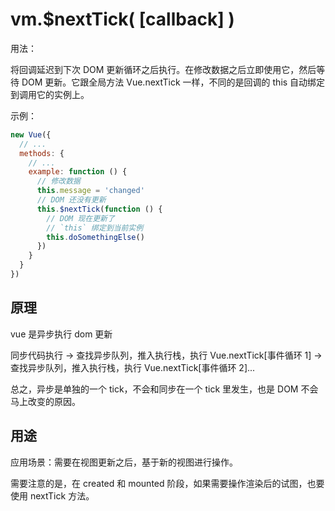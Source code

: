 # vm.\$nextTick( [callback] )

用法：

将回调延迟到下次 DOM 更新循环之后执行。在修改数据之后立即使用它，然后等待 DOM 更新。它跟全局方法 Vue.nextTick 一样，不同的是回调的 this 自动绑定到调用它的实例上。

示例：

```JavaScript
new Vue({
  // ...
  methods: {
    // ...
    example: function () {
      // 修改数据
      this.message = 'changed'
      // DOM 还没有更新
      this.$nextTick(function () {
        // DOM 现在更新了
        // `this` 绑定到当前实例
        this.doSomethingElse()
      })
    }
  }
})
```

## 原理

vue 是异步执行 dom 更新

同步代码执行 ->
查找异步队列，推入执行栈，执行 Vue.nextTick[事件循环 1] ->
查找异步队列，推入执行栈，执行 Vue.nextTick[事件循环 2]...

总之，异步是单独的一个 tick，不会和同步在一个 tick 里发生，也是 DOM 不会马上改变的原因。

## 用途

应用场景：需要在视图更新之后，基于新的视图进行操作。

需要注意的是，在 created 和 mounted 阶段，如果需要操作渲染后的试图，也要使用 nextTick 方法。

